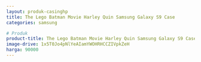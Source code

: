 ```yaml
---
layout: produk-casinghp
title: The Lego Batman Movie Harley Quin Samsung Galaxy S9 Case
categories: samsung

# Produk
product-title: The Lego Batman Movie Harley Quin Samsung Galaxy S9 Case
image-drive: 1x5T0Jo4pNlYeAIamYWOHRHCCZIVpkZeH
harga: 90000
---
```

